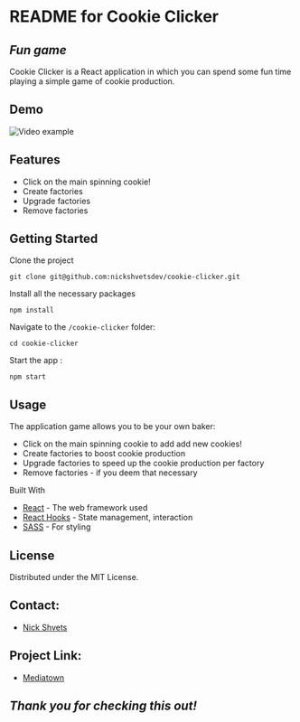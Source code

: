 # README for Cookie Clicker

## _Fun game_

Cookie Clicker is a React application in which you can spend some fun time playing a simple game of cookie production.

## Demo

![Video example](https://media3.giphy.com/media/v1.Y2lkPTc5MGI3NjExazdpeW12aDQ5NDNqcDVubHN0ZTEzbjY5ZDhpZ2h4cmRkYjRyc3lyOSZlcD12MV9pbnRlcm5hbF9naWZfYnlfaWQmY3Q9Zw/4ucd7wFOU0Ts708Lrr/giphy.gif)

## Features

- Click on the main spinning cookie!
- Create factories
- Upgrade factories
- Remove factories

## Getting Started

Clone the project

`git clone git@github.com:nickshvetsdev/cookie-clicker.git`

Install all the necessary packages

`npm install`

Navigate to the `/cookie-clicker` folder:

`cd cookie-clicker`

Start the app :

`npm start`

## Usage

The application game allows you to be your own baker:

- Click on the main spinning cookie to add add new cookies!
- Create factories to boost cookie production
- Upgrade factories to speed up the cookie production per factory
- Remove factories - if you deem that necessary

Built With

- [React](https://react.dev/) - The web framework used
- [React Hooks](https://legacy.reactjs.org/docs/hooks-intro.html) - State management, interaction
- [SASS](https://sass-lang.com/) - For styling

## License

Distributed under the MIT License.

## Contact:

- [Nick Shvets](https://www.linkedin.com/in/nick-shvets-204434a8/)

## Project Link:

- [Mediatown](https://github.com/nickshvetsdev/cookie-clicker)

## _Thank you for checking this out!_
